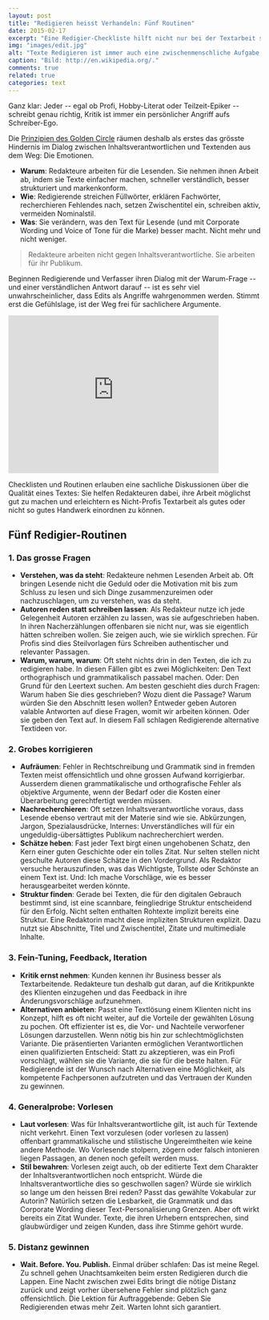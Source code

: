 ```yaml
---
layout: post
title: "Redigieren heisst Verhandeln: Fünf Routinen"
date: 2015-02-17
excerpt: "Eine Redigier-Checkliste hilft nicht nur bei der Textarbeit sondern dient Redigierenden und Text-Liferanten als Gesprächs- und Verhandlungsgrundlage."
img: "images/edit.jpg"
alt: "Texte Redigieren ist immer auch eine zwischenmenschliche Aufgabe."
caption: "Bild: http://en.wikipedia.org/."
comments: true
related: true
categories: text
---
```


<!-- Ich darf Texte nicht editieren -- nicht ohne den Autoren oder den Verwantwortlichen zuvor drei Fragen zu beantworten:

- Warum ist es nötig unsere Texte zu editieren? Es war alles genau so, wie ich es haben wollte!?
- Wie soll mein Text noch besser gemacht werden?
- Was wird verändert? Es ist alles genau so, wie es sein soll! -->

Ganz klar: Jeder -- egal ob Profi, Hobby-Literat oder Teilzeit-Epiker -- schreibt genau richtig, Kritik ist immer ein persönlicher Angriff aufs Schreiber-Ego.

Die [Prinzipien des Golden Circle](http://en.wikipedia.org/wiki/Simon_Sinek) räumen deshalb als erstes das grösste Hindernis im Dialog zwischen Inhaltsverantwortlichen und Textenden aus dem Weg: Die Emotionen. 

<!-- Die drei Fragen machen professionellen Textarbeitenden klar, warum Inhaltslieferanten mit einem Edit Probleme haben. Umgekehrt schafft ein Gespräch über die drei goldenen Fragen Nicht-Profis verständlich, warum ihr Text nicht in seiner ursprünglichen Version publiziert werden konnte. -->

- **Warum**: Redakteure arbeiten für die Lesenden. Sie nehmen ihnen Arbeit ab, indem sie Texte einfacher machen, schneller verständlich, besser strukturiert und markenkonform.
- **Wie**: Redigierende streichen Füllwörter, erklären Fachwörter, recherchieren Fehlendes nach, setzen Zwischentitel ein, schreiben aktiv, vermeiden Nominalstil.
- **Was**: Sie verändern, was den Text für Lesende (und mit Corporate Wording und Voice of Tone für die Marke) besser macht. Nicht mehr und nicht weniger.

> Redakteure arbeiten nicht gegen Inhaltsverantwortliche. Sie arbeiten für ihr Publikum.

Beginnen Redigierende und Verfasser ihren Dialog mit der Warum-Frage -- und einer verständlichen Antwort darauf -- ist es sehr viel unwahrscheinlicher, dass Edits als Angriffe wahrgenommen werden. Stimmt erst die Gefühlslage, ist der Weg frei für sachlichere Argumente.

<div class="frame">
	<iframe width="420" height="315" src="https://www.youtube.com/embed/l5Tw0PGcyN0" frameborder="0" allowfullscreen></iframe>
</div>

Checklisten und Routinen erlauben eine sachliche Diskussionen über die Qualität eines Textes: Sie helfen Redakteuren dabei, ihre Arbeit möglichst gut zu machen und erleichtern es Nicht-Profis Textarbeit als gutes oder nicht so gutes Handwerk einordnen zu können.

## Fünf Redigier-Routinen

### 1. Das grosse Fragen

- **Verstehen, was da steht**: Redakteure nehmen Lesenden Arbeit ab. Oft bringen Lesende nicht die Geduld oder die Motivation mit bis zum Schluss zu lesen und sich Dinge zusammenzureimen oder nachzuschlagen, um zu verstehen, was da steht.
- **Autoren reden statt schreiben lassen**: <!-- Viele Leute reden besser als sie schreiben. Dies ist in der Schweiz -- wo die Schriftsprache für viele einer Fremd- oder Kunstsprache gleichkommt -- wahrscheinlich noch ausgeprägter der Fall als etwa in Hamburg. --> Als Redakteur nutze ich jede Gelegenheit Autoren erzählen zu lassen, was sie aufgeschrieben haben. In ihren Nacherzählungen offenbaren sie nicht nur, was sie eigentlich hätten schreiben wollen. Sie zeigen auch, wie sie wirklich sprechen. Für Profis sind dies Steilvorlagen fürs Schreiben authentischer und relevanter Passagen. 
- **Warum, warum, warum**: Oft steht nichts drin in den Texten, die ich zu redigieren habe. In diesen Fällen gibt es zwei Möglichkeiten: Den Text orthographisch und grammatikalisch passabel machen. Oder: Den Grund für den Leertext suchen. Am besten geschieht dies durch Fragen: Warum haben Sie dies geschrieben? Wozu dient die Passage? Warum würden Sie den Abschnitt lesen wollen? Entweder geben Autoren valable Antworten auf diese Fragen, womit wir arbeiten können. Oder sie geben den Text auf. In diesem Fall schlagen Redigierende alternative Textideen vor.

### 2. Grobes korrigieren

- **Aufräumen**: Fehler in Rechtschreibung und Grammatik sind in fremden Texten meist offensichtlich und ohne grossen Aufwand korrigierbar. Ausserdem dienen grammatikalische und orthografische Fehler als objektive Argumente, wenn der Bedarf oder die Kosten einer Überarbeitung gerechtfertigt werden müssen.
- **Nachrecherchieren**: Oft setzen Inhaltsverantwortliche voraus, dass Lesende ebenso vertraut mit der Materie sind wie sie. Abkürzungen, Jargon, Spezialausdrücke, Internes: Unverständliches will für ein ungeduldig-übersättigtes Publikum nachrecherchiert werden.
- **Schätze heben**: Fast jeder Text birgt einen ungehobenen Schatz, den Kern einer guten Geschichte oder ein tolles Zitat. Nur selten stellen nicht geschulte Autoren diese Schätze in den Vordergrund. Als Redaktor versuche herauszufinden, was das Wichtigste, Tollste oder Schönste an einem Text ist. Und: Ich mache Vorschläge, wie es besser herausgearbeitet werden könnte.
- **Struktur finden**: Gerade bei Texten, die für den digitalen Gebrauch bestimmt sind, ist eine scannbare, feingliedrige Struktur entscheidend für den Erfolg. Nicht selten enthalten Rohtexte implizit bereits eine Struktur. Eine Redaktorin macht diese impliziten Strukturen explizit. Dazu nutzt sie Abschnitte, Titel und Zwischentitel, Zitate und multimediale Inhalte.



### 3. Fein-Tuning, Feedback, Iteration

- **Kritik ernst nehmen**: Kunden kennen ihr Business besser als Textarbeitende. Redakteure tun deshalb gut daran, auf die Kritikpunkte des Klienten einzugehen und das Feedback in ihre Änderungsvorschläge aufzunehmen.
- **Alternativen anbieten**: Passt eine Textlösung einem Klienten nicht ins Konzept, hilft es oft nicht weiter, auf die Vorteile der gewählten Lösung zu pochen. Oft effizienter ist es, die Vor- und Nachteile verworfener Lösungen darzustellen. Wenn nötig bis hin zur schlechtmöglichsten Variante. Die präsentierten Varianten ermöglichen Verantwortlichen einen qualifizierten Entscheid: Statt zu akzeptieren, was ein Profi vorschlägt, wählen sie die Variante, die sie für die beste halten. Für Redigierende ist der Wunsch nach Alternativen eine Möglichkeit, als kompetente Fachpersonen aufzutreten und das Vertrauen der Kunden zu gewinnen. 

### 4. Generalprobe: Vorlesen

- **Laut vorlesen**: Was für Inhaltsverantwortliche gilt, ist auch für Textende nicht verkehrt. Einen Text vorzulesen (oder vorlesen zu lassen) offenbart grammatikalische und stilistische Ungereimtheiten wie keine andere Methode. Wo Vorlesende stolpern, zögern oder falsch intonieren liegen Passagen, an denen noch gefeilt werden muss. 
- **Stil bewahren**: Vorlesen zeigt auch, ob der editierte Text dem Charakter der Inhaltsverantwortlichen noch entspricht. Würde die Inhaltsverantwortliche dies so geschwollen sagen? Würde sie wirklich so lange um den heissen Brei reden? Passt das gewählte Vokabular zur Autorin? Natürlich setzen die Lesbarkeit, die Grammatik und das Corporate Wording dieser Text-Personalisierung Grenzen. Aber oft wirkt bereits ein Zitat Wunder. Texte, die ihren Urhebern entsprechen, sind glaubwürdiger und zeigen Kunden, dass ihre Stimme gehört wurde.

### 5. Distanz gewinnen

- **Wait. Before. You. Publish.** Einmal drüber schlafen: Das ist meine Regel. Zu schnell gehen Unachtsamkeiten beim ersten Redigieren durch die Lappen. Eine Nacht zwischen zwei Edits bringt die nötige Distanz zurück und zeigt vorher übersehene  Fehler sind plötzlich ganz offensichtlich. Die Lektion für Auftraggebende: Geben Sie Redigierenden etwas mehr Zeit. Warten lohnt sich garantiert.